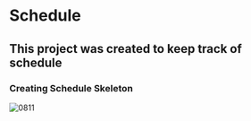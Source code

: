 # Schedule
## This project was created to keep track of schedule

### Creating Schedule Skeleton

![0811](https://github.com/user-attachments/assets/754861ea-22ff-434e-9d86-f3cc98672617)
